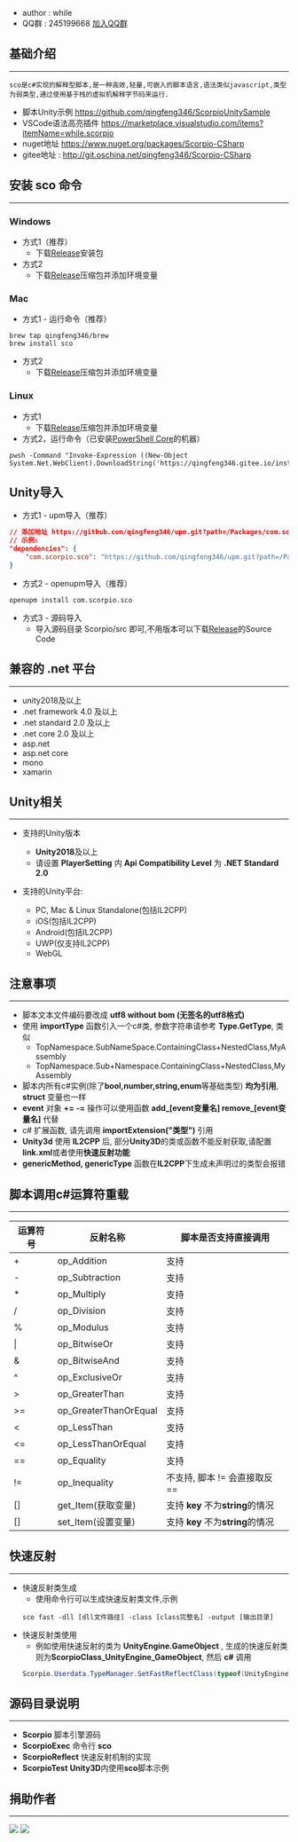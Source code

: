 * author : while
* QQ群 : 245199668 [加入QQ群](http://shang.qq.com/wpa/qunwpa?idkey=8ef904955c52f7b3764403ab81602b9c08b856f040d284f7e2c1d05ed3428de8)

## 基础介绍
---
```
sco是c#实现的解释型脚本,是一种高效,轻量,可嵌入的脚本语言,语法类似javascript,类型为弱类型,通过使用基于栈的虚拟机解释字节码来运行.
```
* 脚本Unity示例 https://github.com/qingfeng346/ScorpioUnitySample
* VSCode语法高亮插件 https://marketplace.visualstudio.com/items?itemName=while.scorpio
* nuget地址 https://www.nuget.org/packages/Scorpio-CSharp
* gitee地址 : http://git.oschina.net/qingfeng346/Scorpio-CSharp
## 安装 **sco** 命令
---
### Windows
* 方式1（推荐）
    * 下载[Release](https://github.com/qingfeng346/Scorpio-CSharp/releases)安装包
* 方式2
    * 下载[Release](https://github.com/qingfeng346/Scorpio-CSharp/releases)压缩包并添加环境变量
### Mac
* 方式1 - 运行命令（推荐）
```
brew tap qingfeng346/brew
brew install sco
```
* 方式2
    * 下载[Release](https://github.com/qingfeng346/Scorpio-CSharp/releases)压缩包并添加环境变量

### Linux
* 方式1
    * 下载[Release](https://github.com/qingfeng346/Scorpio-CSharp/releases)压缩包并添加环境变量
* 方式2，运行命令（已安装[PowerShell Core](https://github.com/PowerShell/PowerShell/releases)的机器）
```
pwsh -Command "Invoke-Expression ((New-Object System.Net.WebClient).DownloadString('https://qingfeng346.gitee.io/installsco.ps1'))"
```
## Unity导入
* 方式1 - upm导入（推荐）
```json
// 添加地址 https://github.com/qingfeng346/upm.git?path=/Packages/com.scorpio.sco#sco/[version]
// 示例:
"dependencies": {
    "com.scorpio.sco": "https://github.com/qingfeng346/upm.git?path=/Packages/com.scorpio.sco#sco/2.3.5",
}
```
* 方式2 - openupm导入（推荐）
```
openupm install com.scorpio.sco
```
* 方式3 - 源码导入
    * 导入源码目录 Scorpio/src 即可,不用版本可以下载[Release](https://github.com/qingfeng346/Scorpio-CSharp/releases)的Source Code

## 兼容的 **.net** 平台
---
* unity2018及以上
* .net framework 4.0 及以上
* .net standard 2.0 及以上
* .net core 2.0 及以上
* asp.net
* asp.net core
* mono
* xamarin
## Unity相关
---
* 支持的Unity版本
    * **Unity2018**及以上
    * 请设置 **PlayerSetting** 内 **Api Compatibility Level** 为 **.NET Standard 2.0**

* 支持的Unity平台:
    * PC, Mac & Linux Standalone(包括IL2CPP)
    * iOS(包括IL2CPP)
    * Android(包括IL2CPP)
    * UWP(仅支持IL2CPP)
    * WebGL

## 注意事项
---
* 脚本文本文件编码要改成 **utf8 without bom (无签名的utf8格式)**
* 使用 **importType** 函数引入一个c#类, 参数字符串请参考 **Type.GetType**, 类似 
    * TopNamespace.SubNameSpace.ContainingClass+NestedClass,MyAssembly
    * TopNamespace.Sub\+Namespace.ContainingClass+NestedClass,MyAssembly
* 脚本内所有c#实例(除了**bool,number,string,enum**等基础类型) **均为引用**, **struct** 变量也一样
* **event** 对象 **+= -=** 操作可以使用函数 **add_[event变量名] remove_[event变量名]** 代替
* c# 扩展函数, 请先调用 **importExtension("类型")** 引用
* **Unity3d** 使用 **IL2CPP** 后, 部分**Unity3D**的类或函数不能反射获取,请配置**link.xml**或者使用**快速反射功能**
* **genericMethod, genericType** 函数在**IL2CPP**下生成未声明过的类型会报错

## 脚本调用c#运算符重载
---
运算符号 | 反射名称                       | 脚本是否支持直接调用
-----   |  ----                         | ----
\+      |  op_Addition                  | 支持
\-      |  op_Subtraction               | 支持
\*      |  op_Multiply                  | 支持
/       |  op_Division                  | 支持
%       |  op_Modulus                   | 支持
\|      |  op_BitwiseOr                 | 支持
&       |  op_BitwiseAnd                | 支持
^       |  op_ExclusiveOr               | 支持
\>      |  op_GreaterThan               | 支持
\>=     |  op_GreaterThanOrEqual        | 支持
<       |  op_LessThan                  | 支持
<=      |  op_LessThanOrEqual           | 支持
==      |  op_Equality                  | 支持
!=      |  op_Inequality                | 不支持, 脚本 != 会直接取反 ==
[]      |  get_Item(获取变量)            | 支持 **key** 不为**string**的情况
[]      |  set_Item(设置变量)            | 支持 **key** 不为**string**的情况


## 快速反射
---
* 快速反射类生成
    * 使用命令行可以生成快速反射类文件,示例
    ```command
    sco fast -dll [dll文件路径] -class [class完整名] -output [输出目录]
    ```
* 快速反射类使用
    * 例如使用快速反射的类为 **UnityEngine.GameObject** , 生成的快速反射类则为**ScorpioClass_UnityEngine_GameObject**, 然后 **c#** 调用
    ```c#
    Scorpio.Userdata.TypeManager.SetFastReflectClass(typeof(UnityEngine.GameObject), new ScorpioClass_UnityEngine_GameObject(script))
    ```

## 源码目录说明
---
* **Scorpio** 脚本引擎源码
* **ScorpioExec** 命令行 **sco**
* **ScorpioReflect** 快速反射机制的实现
* **ScorpioTest** **Unity3D**内使用**sco**脚本示例

## 捐助作者
---
![](https://github.com/qingfeng346/qingfeng346.github.io/raw/master/img/wx.jpg)
![](https://github.com/qingfeng346/qingfeng346.github.io/raw/master/img/zfb.jpg)